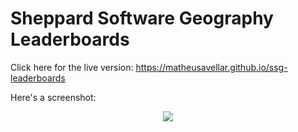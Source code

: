 # Sheppard Software Geography Leaderboards

Click here for the live version: https://matheusavellar.github.io/ssg-leaderboards

Here's a screenshot:

<p align="center">
    <img src="https://i.imgur.com/TJn6tqN.png">
</p>

